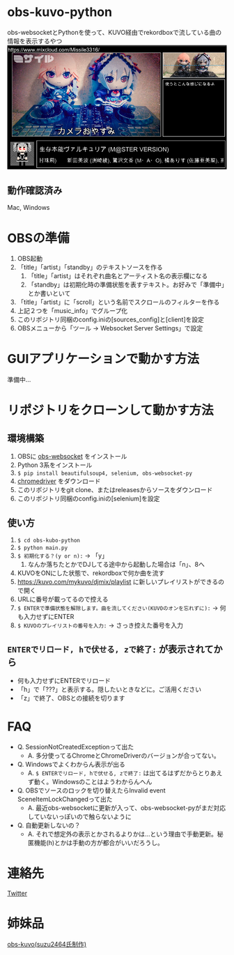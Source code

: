 # obs-kuvo-python

obs-websocketとPythonを使って、KUVO経由でrekordboxで流している曲の情報を表示するやつ
<img src="./assets/example.png" width="800px" alt="使用例" />

## 動作確認済み
Mac, Windows

# OBSの準備
1. OBS起動
1. 「title」「artist」「standby」のテキストソースを作る
    1. 「title」「artist」はそれぞれ曲名とアーティスト名の表示欄になる
    1. 「standby」は初期化時の準備状態を表すテキスト。お好みで「準備中」とか書いといて
1. 「title」「artist」に「scroll」という名前でスクロールのフィルターを作る
1. 上記２つを「music_info」でグループ化
1. このリポジトリ同梱のconfig.iniの\[sources_config]と\[client]を設定
1. OBSメニューから「ツール -> Websocket Server Settings」で設定

# GUIアプリケーションで動かす方法
準備中…

# リポジトリをクローンして動かす方法
## 環境構築
1. OBSに [obs-websocket](https://github.com/Palakis/obs-websocket/) をインストール
1. Python 3系をインストール
1. `$ pip install beautifulsoup4, selenium, obs-websocket-py`
1. [chromedriver](http://chromedriver.chromium.org/downloads) をダウンロード
1. このリポジトリをgit clone、またはreleasesからソースをダウンロード
1. このリポジトリ同梱のconfig.iniの\[selenium]を設定

## 使い方
1. `$ cd obs-kubo-python`
1. `$ python main.py`
1. `$ 初期化する？(y or n):` -> 「y」
    1. なんか落ちたとかでDJしてる途中から起動した場合は「n」、8へ
1. KUVOをONにした状態で、rekordboxで何か曲を流す
1. https://kuvo.com/mykuvo/djmix/playlist に新しいプレイリストができるので開く
1. URLに番号が載ってるので控える
1. `$ ENTERで準備状態を解除します。曲を流してください(KUVOのオンを忘れずに):` -> 何も入力せずにENTER
1. `$ KUVOのプレイリストの番号を入力:` -> さっき控えた番号を入力

## `ENTERでリロード, hで伏せる, zで終了:` が表示されてから
- 何も入力せずにENTERでリロード
- 「h」で「???」と表示する。隠したいときなどに。ご活用ください
- 「z」で終了、OBSとの接続を切ります

# FAQ
- Q. SessionNotCreatedExceptionって出た
    - A. 多分使ってるChromeとChromeDriverのバージョンが合ってない。
- Q. Windowsでよくわからん表示が出る
    - A. `$ ENTERでリロード, hで伏せる, zで終了:` は出てるはずだからとりあえず動く。Windowsのことはようわからんへん
- Q. OBSでソースのロックを切り替えたらInvalid event SceneItemLockChangedって出た
    - A. 最近obs-websocketに更新が入って、obs-websocket-pyがまだ対応していないっぽいので触らないように
- Q. 自動更新しないの？
    - A. それで想定外の表示とかされるよりかは…という理由で手動更新。秘匿機能(h)とかは手動の方が都合がいいだろうし。
    
# 連絡先
[Twitter](https://twitter.com/msir3316)

# 姉妹品
[obs-kuvo(suzu2464氏制作)](https://github.com/suzu2469/obs-kuvo)
